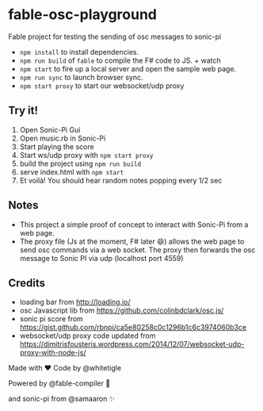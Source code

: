 # fable-osc-playground
Fable project for testing the sending of osc messages to sonic-pi 

- `npm install` to install dependencies.
- `npm run build` of `fable` to compile the F# code to JS. + watch
- `npm start` to fire up a local server and open the sample web page.
- `npm run sync` to launch browser sync.
- `npm start proxy` to start our websocket/udp proxy

## Try it!
1. Open Sonic-Pi Gui
2. Open music.rb in Sonic-Pi
3. Start playing the score
4. Start ws/udp proxy with `npm start proxy`
5. build the project using `npm run build`
6. serve index.html with `npm start`
7. Et voilà! You should hear random notes popping every 1/2 sec

## Notes
- This project a simple proof of concept to interact with Sonic-Pi from a web page.
- The proxy file (Js at the moment, F# later :smile:) allows the web page to send osc commands via a web socket. The proxy then forwards the osc message to Sonic PI via udp (localhost port 4559)


## Credits
- loading bar from http://loading.io/
- osc Javascript lib from https://github.com/colinbdclark/osc.js/
- sonic pi score from https://gist.github.com/rbnpi/ca5e80258c0c1296b1c6c3974060b3ce
- websocket/udp proxy code updated from https://dimitrisfousteris.wordpress.com/2014/12/07/websocket-udp-proxy-with-node-js/

Made with :heart: Code by @whitetigle 

Powered by @fable-compiler :rocket: 

and sonic-pi from @samaaron :sparkles: